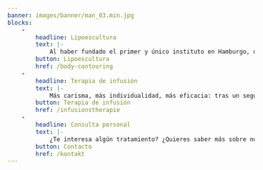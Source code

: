```yaml
---
banner: images/banner/man_03.min.jpg
blocks:
    -
        headline: Lipoescultura
        text: |-
            Al haber fundado el primer y único instituto en Hamburgo, ofrezco una terapia láser amigable y efectiva para la reducción de grasa en las áreas problemáticas, con el único láser frío oficialmente aprobado para la reducción de grasa.
        button: Lipoescultura
        href: /body-contouring
    -
        headline: Terapia de infusión
        text: |-
            Más carisma, más individualidad, más eficacia: tras un seguimiento de historia clínica, elaboramos una terapia de infusión adaptada a tus necesidades.
        button: Terapia de infusión
        href: /infusionstherapie
    -
        headline: Consulta personal
        text: |-
            ¿Te interesa algún tratamiento? ¿Quieres saber más sobre nuestros servicios para hombres? Llámanos al [+49 40 41 34 32 76](tel:+494041343276). ¡Queremos ayudarte!
        button: Contacto
        href: /kontakt
---
```

